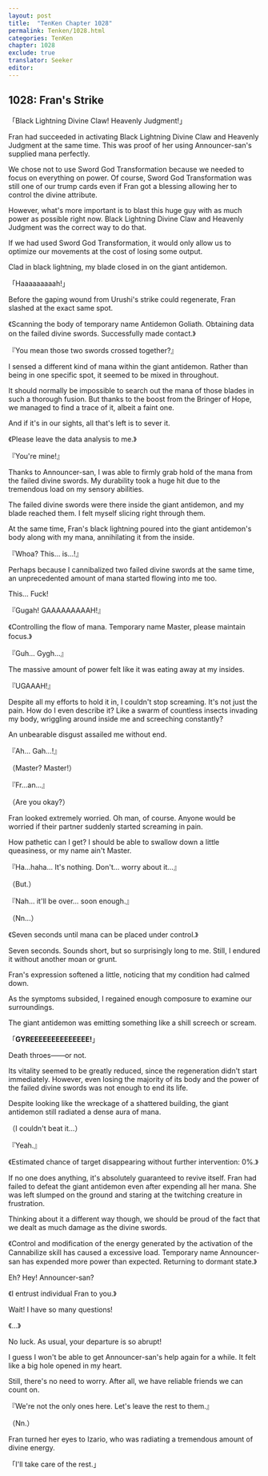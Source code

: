 ```yaml
---
layout: post
title:  "TenKen Chapter 1028"
permalink: Tenken/1028.html
categories: TenKen
chapter: 1028
exclude: true
translator: Seeker
editor: 
---
```

<h2>1028: Fran's Strike</h2>

「Black Lightning Divine Claw! Heavenly Judgment!」

Fran had succeeded in activating Black Lightning Divine Claw and Heavenly Judgment at the same time. This was proof of her using Announcer-san's supplied mana perfectly.

We chose not to use Sword God Transformation because we needed to focus on everything on power. Of course, Sword God Transformation was still one of our trump cards even if Fran got a blessing allowing her to control the divine attribute.

However, what's more important is to blast this huge guy with as much power as possible right now. Black Lightning Divine Claw and Heavenly Judgment was the correct way to do that.

If we had used Sword God Transformation, it would only allow us to optimize our movements at the cost of losing some output.

Clad in black lightning, my blade closed in on the giant antidemon.

「Haaaaaaaaah!」

Before the gaping wound from Urushi's strike could regenerate, Fran slashed at the exact same spot.

《Scanning the body of temporary name Antidemon Goliath. Obtaining data on the failed divine swords. Successfully made contact.》

『You mean those two swords crossed together?』

I sensed a different kind of mana within the giant antidemon. Rather than being in one specific spot, it seemed to be mixed in throughout.

It should normally be impossible to search out the mana of those blades in such a thorough fusion. But thanks to the boost from the Bringer of Hope, we managed to find a trace of it, albeit a faint one.

And if it's in our sights, all that's left is to sever it.

《Please leave the data analysis to me.》

『You're mine!』

Thanks to Announcer-san, I was able to firmly grab hold of the mana from the failed divine swords. My durability took a huge hit due to the tremendous load on my sensory abilities.

The failed divine swords were there inside the giant antidemon, and my blade reached them. I felt myself slicing right through them.

At the same time, Fran's black lightning poured into the giant antidemon's body along with my mana, annihilating it from the inside.

『Whoa? This... is...!』

Perhaps because I cannibalized two failed divine swords at the same time, an unprecedented amount of mana started flowing into me too.

This... Fuck!

『Gugah! GAAAAAAAAAH!』

《Controlling the flow of mana. Temporary name Master, please maintain focus.》

『Guh... Gygh...』

The massive amount of power felt like it was eating away at my insides.

『UGAAAH!』

Despite all my efforts to hold it in, I couldn't stop screaming. It's not just the pain. How do I even describe it? Like a swarm of countless insects invading my body, wriggling around inside me and screeching constantly?

An unbearable disgust assailed me without end.

『Ah... Gah...!』

（Master? Master!）

『Fr...an...』

（Are you okay?）

Fran looked extremely worried. Oh man, of course. Anyone would be worried if their partner suddenly started screaming in pain.

How pathetic can I get? I should be able to swallow down a little queasiness, or my name ain't Master.

『Ha...haha... It's nothing. Don't... worry about it...』

（But.）

『Nah... it'll be over... soon enough.』

（Nn...）

《Seven seconds until mana can be placed under control.》

Seven seconds. Sounds short, but so surprisingly long to me. Still, I endured it without another moan or grunt.

Fran's expression softened a little, noticing that my condition had calmed down.

As the symptoms subsided, I regained enough composure to examine our surroundings.

The giant antidemon was emitting something like a shill screech or scream.

「**GYREEEEEEEEEEEEEE!**」

Death throes――or not.

Its vitality seemed to be greatly reduced, since the regeneration didn't start immediately. However, even losing the majority of its body and the power of the failed divine swords was not enough to end its life.

Despite looking like the wreckage of a shattered building, the giant antidemon still radiated a dense aura of mana.

（I couldn't beat it...）

『Yeah.』

《Estimated chance of target disappearing without further intervention: 0%.》

If no one does anything, it's absolutely guaranteed to revive itself. Fran had failed to defeat the giant antidemon even after expending all her mana. She was left slumped on the ground and staring at the twitching creature in frustration.

Thinking about it a different way though, we should be proud of the fact that we dealt as much damage as the divine swords.

《Control and modification of the energy generated by the activation of the Cannabilize skill has caused a excessive load. Temporary name Announcer-san has expended more power than expected. Returning to dormant state.》

Eh? Hey! Announcer-san?

《I entrust individual Fran to you.》

Wait! I have so many questions!

《...》

No luck. As usual, your departure is so abrupt!

I guess I won't be able to get Announcer-san's help again for a while. It felt like a big hole opened in my heart.

Still, there's no need to worry. After all, we have reliable friends we can count on.

『We're not the only ones here. Let's leave the rest to them.』

（Nn.）

Fran turned her eyes to Izario, who was radiating a tremendous amount of divine energy.

「I'll take care of the rest.」




